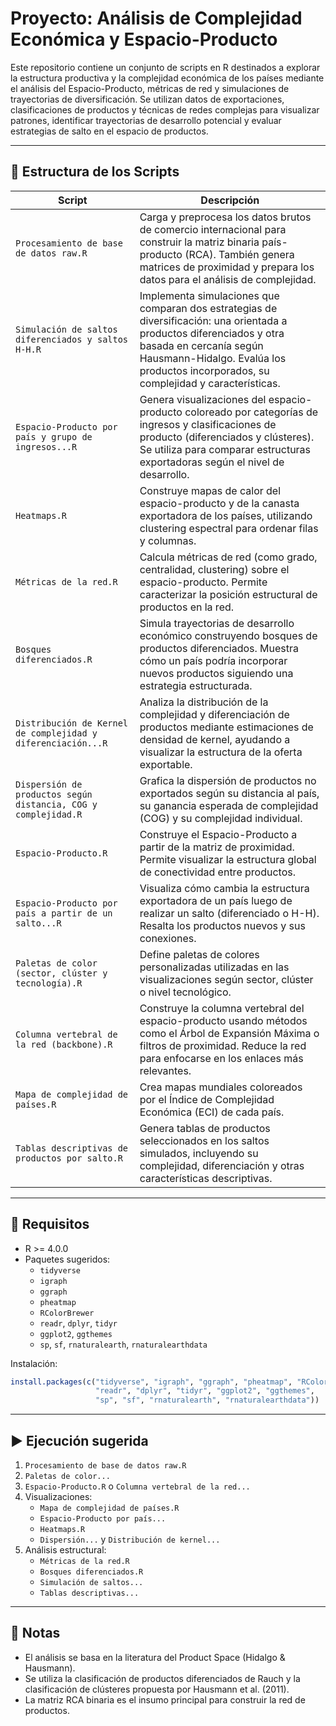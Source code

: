 # Proyecto: Análisis de Complejidad Económica y Espacio-Producto

Este repositorio contiene un conjunto de scripts en R destinados a explorar la estructura productiva y la complejidad económica de los países mediante el análisis del Espacio-Producto, métricas de red y simulaciones de trayectorias de diversificación. Se utilizan datos de exportaciones, clasificaciones de productos y técnicas de redes complejas para visualizar patrones, identificar trayectorias de desarrollo potencial y evaluar estrategias de salto en el espacio de productos.

---

## 📁 Estructura de los Scripts

| Script | Descripción |
|--------|-------------|
| `Procesamiento de base de datos raw.R` | Carga y preprocesa los datos brutos de comercio internacional para construir la matriz binaria país-producto (RCA). También genera matrices de proximidad y prepara los datos para el análisis de complejidad. |
| `Simulación de saltos diferenciados y saltos H-H.R` | Implementa simulaciones que comparan dos estrategias de diversificación: una orientada a productos diferenciados y otra basada en cercanía según Hausmann-Hidalgo. Evalúa los productos incorporados, su complejidad y características. |
| `Espacio-Producto por país y grupo de ingresos...R` | Genera visualizaciones del espacio-producto coloreado por categorías de ingresos y clasificaciones de producto (diferenciados y clústeres). Se utiliza para comparar estructuras exportadoras según el nivel de desarrollo. |
| `Heatmaps.R` | Construye mapas de calor del espacio-producto y de la canasta exportadora de los países, utilizando clustering espectral para ordenar filas y columnas. |
| `Métricas de la red.R` | Calcula métricas de red (como grado, centralidad, clustering) sobre el espacio-producto. Permite caracterizar la posición estructural de productos en la red. |
| `Bosques diferenciados.R` | Simula trayectorias de desarrollo económico construyendo bosques de productos diferenciados. Muestra cómo un país podría incorporar nuevos productos siguiendo una estrategia estructurada. |
| `Distribución de Kernel de complejidad y diferenciación...R` | Analiza la distribución de la complejidad y diferenciación de productos mediante estimaciones de densidad de kernel, ayudando a visualizar la estructura de la oferta exportable. |
| `Dispersión de productos según distancia, COG y complejidad.R` | Grafica la dispersión de productos no exportados según su distancia al país, su ganancia esperada de complejidad (COG) y su complejidad individual. |
| `Espacio-Producto.R` | Construye el Espacio-Producto a partir de la matriz de proximidad. Permite visualizar la estructura global de conectividad entre productos. |
| `Espacio-Producto por país a partir de un salto...R` | Visualiza cómo cambia la estructura exportadora de un país luego de realizar un salto (diferenciado o H-H). Resalta los productos nuevos y sus conexiones. |
| `Paletas de color (sector, clúster y tecnología).R` | Define paletas de colores personalizadas utilizadas en las visualizaciones según sector, clúster o nivel tecnológico. |
| `Columna vertebral de la red (backbone).R` | Construye la columna vertebral del espacio-producto usando métodos como el Árbol de Expansión Máxima o filtros de proximidad. Reduce la red para enfocarse en los enlaces más relevantes. |
| `Mapa de complejidad de países.R` | Crea mapas mundiales coloreados por el Índice de Complejidad Económica (ECI) de cada país. |
| `Tablas descriptivas de productos por salto.R` | Genera tablas de productos seleccionados en los saltos simulados, incluyendo su complejidad, diferenciación y otras características descriptivas. |

---

## 🧰 Requisitos

- R >= 4.0.0
- Paquetes sugeridos:
  - `tidyverse`
  - `igraph`
  - `ggraph`
  - `pheatmap`
  - `RColorBrewer`
  - `readr`, `dplyr`, `tidyr`
  - `ggplot2`, `ggthemes`
  - `sp`, `sf`, `rnaturalearth`, `rnaturalearthdata`

Instalación:

```r
install.packages(c("tidyverse", "igraph", "ggraph", "pheatmap", "RColorBrewer", 
                   "readr", "dplyr", "tidyr", "ggplot2", "ggthemes", 
                   "sp", "sf", "rnaturalearth", "rnaturalearthdata"))
```

---

## ▶️ Ejecución sugerida

1. `Procesamiento de base de datos raw.R`
2. `Paletas de color...`
3. `Espacio-Producto.R` o `Columna vertebral de la red...`
4. Visualizaciones:
   - `Mapa de complejidad de países.R`
   - `Espacio-Producto por país...`
   - `Heatmaps.R`
   - `Dispersión...` y `Distribución de kernel...`
5. Análisis estructural:
   - `Métricas de la red.R`
   - `Bosques diferenciados.R`
   - `Simulación de saltos...`
   - `Tablas descriptivas...`

---

## 📌 Notas

- El análisis se basa en la literatura del Product Space (Hidalgo & Hausmann).
- Se utiliza la clasificación de productos diferenciados de Rauch y la clasificación de clústeres propuesta por Hausmann et al. (2011).
- La matriz RCA binaria es el insumo principal para construir la red de productos.
